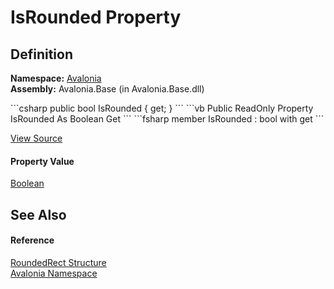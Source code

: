 # IsRounded Property




## Definition
**Namespace:** <a href="N_Avalonia">Avalonia</a>  
**Assembly:** Avalonia.Base (in Avalonia.Base.dll)

<Tabs groupId="api-code-preview">
<TabItem value="csharp" label="C#">
```csharp
public bool IsRounded { get; }
```
</TabItem>
<TabItem value="vb" label="VB">
```vb
Public ReadOnly Property IsRounded As Boolean
	Get
```
</TabItem>
<TabItem value="fsharp" label="F#">
```fsharp
member IsRounded : bool with get
```
</TabItem>
</Tabs>



<a href="https://github.com/AvaloniaUI/Avalonia/tree/master/src/Avalonia.Base/RoundedRect.cs#L93" title="View the source code">View Source</a>



#### Property Value
<a href="https://learn.microsoft.com/dotnet/api/system.boolean" target="_blank" rel="noopener noreferrer">Boolean</a>

## See Also


#### Reference
<a href="T_Avalonia_RoundedRect">RoundedRect Structure</a>  
<a href="N_Avalonia">Avalonia Namespace</a>  


